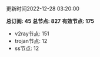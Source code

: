 更新时间2022-12-28 03:20:00

**总订阅: 45**
**总节点: 827**
**有效节点: 175**
- v2ray节点: 151
- trojan节点: 12
- ss节点: 12
